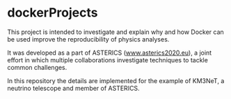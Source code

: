 # dockerProjects

This project is intended to investigate and explain why and how Docker can be used improve the reproducibility of physics analyses.

It was developed as a part of ASTERICS (www.asterics2020.eu), a joint effort in which multiple collaborations investigate techniques to tackle common challenges. 

In this repository the details are implemented for the example of KM3NeT, a neutrino telescope and member of ASTERICS.

